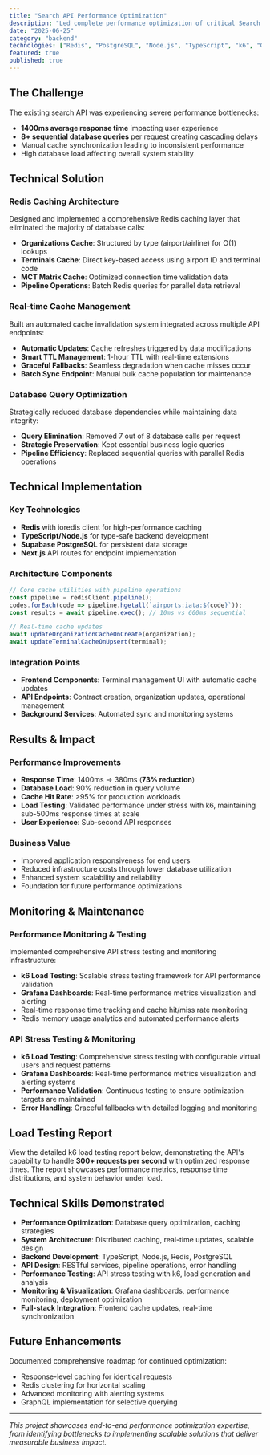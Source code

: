 ```yaml
---
title: "Search API Performance Optimization"
description: "Led complete performance optimization of critical Search API, achieving 73% improvement in response time through strategic Redis caching and database query optimization."
date: "2025-06-25"
category: "backend"
technologies: ["Redis", "PostgreSQL", "Node.js", "TypeScript", "k6", "Grafana", "API Development", "Performance Optimization"]
featured: true
published: true
---
```


## The Challenge

The existing search API was experiencing severe performance bottlenecks:
- **1400ms average response time** impacting user experience
- **8+ sequential database queries** per request creating cascading delays
- Manual cache synchronization leading to inconsistent performance
- High database load affecting overall system stability

## Technical Solution

### Redis Caching Architecture
Designed and implemented a comprehensive Redis caching layer that eliminated the majority of database calls:

- **Organizations Cache**: Structured by type (airport/airline) for O(1) lookups
- **Terminals Cache**: Direct key-based access using airport ID and terminal code
- **MCT Matrix Cache**: Optimized connection time validation data
- **Pipeline Operations**: Batch Redis queries for parallel data retrieval

### Real-time Cache Management
Built an automated cache invalidation system integrated across multiple API endpoints:

- **Automatic Updates**: Cache refreshes triggered by data modifications
- **Smart TTL Management**: 1-hour TTL with real-time extensions
- **Graceful Fallbacks**: Seamless degradation when cache misses occur
- **Batch Sync Endpoint**: Manual bulk cache population for maintenance

### Database Query Optimization
Strategically reduced database dependencies while maintaining data integrity:

- **Query Elimination**: Removed 7 out of 8 database calls per request
- **Strategic Preservation**: Kept essential business logic queries
- **Pipeline Efficiency**: Replaced sequential queries with parallel Redis operations

## Technical Implementation

### Key Technologies
- **Redis** with ioredis client for high-performance caching
- **TypeScript/Node.js** for type-safe backend development
- **Supabase PostgreSQL** for persistent data storage
- **Next.js** API routes for endpoint implementation

### Architecture Components
```typescript
// Core cache utilities with pipeline operations
const pipeline = redisClient.pipeline();
codes.forEach(code => pipeline.hgetall(`airports:iata:${code}`));
const results = await pipeline.exec(); // 10ms vs 600ms sequential

// Real-time cache updates
await updateOrganizationCacheOnCreate(organization);
await updateTerminalCacheOnUpsert(terminal);
```

### Integration Points
- **Frontend Components**: Terminal management UI with automatic cache updates
- **API Endpoints**: Contract creation, organization updates, operational management
- **Background Services**: Automated sync and monitoring systems

## Results & Impact

### Performance Improvements
- **Response Time**: 1400ms → 380ms (**73% reduction**)
- **Database Load**: 90% reduction in query volume
- **Cache Hit Rate**: >95% for production workloads
- **Load Testing**: Validated performance under stress with k6, maintaining sub-500ms response times at scale
- **User Experience**: Sub-second API responses

### Business Value
- Improved application responsiveness for end users
- Reduced infrastructure costs through lower database utilization
- Enhanced system scalability and reliability
- Foundation for future performance optimizations

## Monitoring & Maintenance

### Performance Monitoring & Testing
Implemented comprehensive API stress testing and monitoring infrastructure:
- **k6 Load Testing**: Scalable stress testing framework for API performance validation
- **Grafana Dashboards**: Real-time performance metrics visualization and alerting
- Real-time response time tracking and cache hit/miss rate monitoring
- Redis memory usage analytics and automated performance alerts

### API Stress Testing & Monitoring
- **k6 Load Testing**: Comprehensive stress testing with configurable virtual users and request patterns
- **Grafana Dashboards**: Real-time performance metrics visualization and alerting systems
- **Performance Validation**: Continuous testing to ensure optimization targets are maintained
- **Error Handling**: Graceful fallbacks with detailed logging and monitoring

## Load Testing Report

View the detailed k6 load testing report below, demonstrating the API's capability to handle **300+ requests per second** with optimized response times. The report showcases performance metrics, response time distributions, and system behavior under load.

## Technical Skills Demonstrated

- **Performance Optimization**: Database query optimization, caching strategies
- **System Architecture**: Distributed caching, real-time updates, scalable design
- **Backend Development**: TypeScript, Node.js, Redis, PostgreSQL
- **API Design**: RESTful services, pipeline operations, error handling
- **Performance Testing**: API stress testing with k6, load generation and analysis
- **Monitoring & Visualization**: Grafana dashboards, performance monitoring, deployment optimization
- **Full-stack Integration**: Frontend cache updates, real-time synchronization

## Future Enhancements

Documented comprehensive roadmap for continued optimization:
- Response-level caching for identical requests
- Redis clustering for horizontal scaling
- Advanced monitoring with alerting systems
- GraphQL implementation for selective querying

---

*This project showcases end-to-end performance optimization expertise, from identifying bottlenecks to implementing scalable solutions that deliver measurable business impact.*